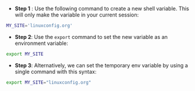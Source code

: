- **Step 1** : Use the following command to create a new shell variable. This will only make the variable in your current session:
```bash
MY_SITE='linuxconfig.org'
```

- **Step 2**: Use the `export` command to set the new variable as an environment variable:
```bash
export MY_SITE
```

- **Step 3**: Alternatively, we can set the temporary env variable by using a single command with this syntax:
```bash
export MY_SITE="linuxconfig.org"
```
